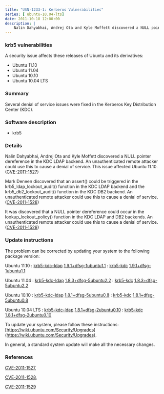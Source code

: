 ```yaml
---
title: "USN-1233-1: Kerberos Vulnerabilities"
series: [ ubuntu-10.04-lts]
date: 2011-10-18 12:00:00
description: |
    Nalin Dahyabhai, Andrej Ota and Kyle Moffett discovered a NULL pointer dereference in the KDC LDAP backend. An unauthenticated remote attacker could use this to cause a denial of service. This issue affected Ubuntu 11.10. ([CVE-2011-1527](http://people.ubuntu.com/~ubuntu-security/cve/CVE-2011-1527))
--- 
```

 
 


### krb5 vulnerabilities

A security issue affects these releases of Ubuntu and its derivatives:

* Ubuntu 11.10
* Ubuntu 11.04
* Ubuntu 10.10
* Ubuntu 10.04 LTS

### Summary

Several denial of service issues were fixed in the Kerberos Key Distribution Center (KDC).

### Software description

* krb5 

### Details

Nalin Dahyabhai, Andrej Ota and Kyle Moffett discovered a NULL pointer dereference in the KDC LDAP backend. An unauthenticated remote attacker could use this to cause a denial of service. This issue affected Ubuntu 11.10. ([CVE-2011-1527](http://people.ubuntu.com/~ubuntu-security/cve/CVE-2011-1527))

Mark Deneen discovered that an assert() could be triggered in the krb5_ldap_lockout_audit() function in the KDC LDAP backend and the krb5_db2_lockout_audit() function in the KDC DB2 backend. An unauthenticated remote attacker could use this to cause a denial of service. ([CVE-2011-1528](http://people.ubuntu.com/~ubuntu-security/cve/CVE-2011-1528))

It was discovered that a NULL pointer dereference could occur in the lookup_lockout_policy() function in the KDC LDAP and DB2 backends. An unauthenticated remote attacker could use this to cause a denial of service. ([CVE-2011-1529](http://people.ubuntu.com/~ubuntu-security/cve/CVE-2011-1529)) 

### Update instructions

The problem can be corrected by updating your system to the following package version:

Ubuntu 11.10
 : [krb5-kdc-ldap](https://launchpad.net/ubuntu/+source/krb5) <span> [1.9.1+dfsg-1ubuntu1.1](https://launchpad.net/ubuntu/+source/krb5/1.9.1+dfsg-1ubuntu1.1) </span> 
 : [krb5-kdc](https://launchpad.net/ubuntu/+source/krb5) <span> [1.9.1+dfsg-1ubuntu1.1](https://launchpad.net/ubuntu/+source/krb5/1.9.1+dfsg-1ubuntu1.1) </span> 

Ubuntu 11.04
 : [krb5-kdc-ldap](https://launchpad.net/ubuntu/+source/krb5) <span> [1.8.3+dfsg-5ubuntu2.2](https://launchpad.net/ubuntu/+source/krb5/1.8.3+dfsg-5ubuntu2.2) </span> 
 : [krb5-kdc](https://launchpad.net/ubuntu/+source/krb5) <span> [1.8.3+dfsg-5ubuntu2.2](https://launchpad.net/ubuntu/+source/krb5/1.8.3+dfsg-5ubuntu2.2) </span> 

Ubuntu 10.10
 : [krb5-kdc-ldap](https://launchpad.net/ubuntu/+source/krb5) <span> [1.8.1+dfsg-5ubuntu0.8](https://launchpad.net/ubuntu/+source/krb5/1.8.1+dfsg-5ubuntu0.8) </span> 
 : [krb5-kdc](https://launchpad.net/ubuntu/+source/krb5) <span> [1.8.1+dfsg-5ubuntu0.8](https://launchpad.net/ubuntu/+source/krb5/1.8.1+dfsg-5ubuntu0.8) </span> 

Ubuntu 10.04 LTS
 : [krb5-kdc-ldap](https://launchpad.net/ubuntu/+source/krb5) <span> [1.8.1+dfsg-2ubuntu0.10](https://launchpad.net/ubuntu/+source/krb5/1.8.1+dfsg-2ubuntu0.10) </span> 
 : [krb5-kdc](https://launchpad.net/ubuntu/+source/krb5) <span> [1.8.1+dfsg-2ubuntu0.10](https://launchpad.net/ubuntu/+source/krb5/1.8.1+dfsg-2ubuntu0.10) </span> 

To update your system, please follow these instructions: [https://wiki.ubuntu.com/Security/Upgrades](https://wiki.ubuntu.com/Security/Upgrades).

In general, a standard system update will make all the necessary changes. 

### References

 
 [CVE-2011-1527](http://people.ubuntu.com/~ubuntu-security/cve/CVE-2011-1527), 

 [CVE-2011-1528](http://people.ubuntu.com/~ubuntu-security/cve/CVE-2011-1528), 

 [CVE-2011-1529](http://people.ubuntu.com/~ubuntu-security/cve/CVE-2011-1529)
 

